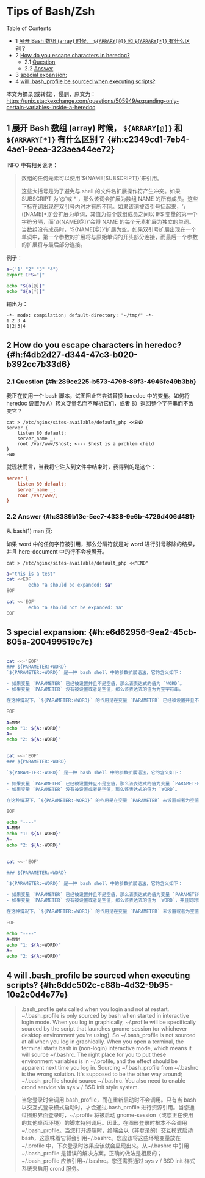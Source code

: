 # Tips of Bash/Zsh


<div class="ox-hugo-toc toc has-section-numbers">

<div class="heading">Table of Contents</div>

- <span class="section-num">1</span> [展开 Bash 数组 (array) 时候， `${ARRARY[@]}` 和 `${ARRARY[*]}` 有什么区别？](#h:c2349cd1-7eb4-4ae1-9eea-323aea44ee72)
- <span class="section-num">2</span> [How do you escape characters in heredoc?](#h:f4db2d27-d344-47c3-b020-b392cc7b33d6)
    - <span class="section-num">2.1</span> [Question](#h:289ce225-b573-4798-89f3-4946fe49b3bb)
    - <span class="section-num">2.2</span> [Answer](#h:8389b13e-5ee7-4338-9e6b-4726d406d481)
- <span class="section-num">3</span> [special expansion:](#h:e6d62956-9ea2-45cb-805a-200499519c7c)
- <span class="section-num">4</span> [will .bash_profile be sourced when executing scripts?](#h:6ddc502c-c88b-4d32-9b95-10e2c0d4e77e)

</div>
<!--endtoc-->


本文为摘录(或转载)，侵删，原文为： https://unix.stackexchange.com/questions/505949/expanding-only-certain-variables-inside-a-heredoc



## <span class="section-num">1</span> 展开 Bash 数组 (array) 时候， `${ARRARY[@]}` 和 `${ARRARY[*]}` 有什么区别？ {#h:c2349cd1-7eb4-4ae1-9eea-323aea44ee72}

INFO 中有相关说明：

> 数组的任何元素可以使用'${NAME[SUBSCRIPT]}'来引用。
>
> 这些大括号是为了避免与 shell 的文件名扩展操作符产生冲突。如果 SUBSCRIPT 为'@'或'\*'，那么该词会扩展为数组 NAME 的所有成员。这些下标在词出现在双引号内时才有所不同。如果该词被双引号括起来，'\\({NAME[\*]}'会扩展为单词，其值为每个数组成员之间以 IFS 变量的第一个字符分隔，而'\\){NAME[@]}'会将 NAME 的每个元素扩展为独立的单词。当数组没有成员时，'${NAME[@]}'扩展为空。如果双引号扩展出现在一个单词中，第一个参数的扩展将与原始单词的开头部分连接，而最后一个参数的扩展将与最后部分连接。

例子：

```sh
a=('1' "2" "3" "4")
export IFS="|"

echo "${a[@]}"
echo "${a[*]}"
```

输出为：

```text
-*- mode: compilation; default-directory: "~/tmp/" -*-
1 2 3 4
1|2|3|4
```


## <span class="section-num">2</span> How do you escape characters in heredoc? {#h:f4db2d27-d344-47c3-b020-b392cc7b33d6}


### <span class="section-num">2.1</span> Question {#h:289ce225-b573-4798-89f3-4946fe49b3bb}

我正在使用一个 bash 脚本，试图阻止它尝试替换 heredoc 中的变量。如何将 heredoc 设置为 A）转义变量名而不解析它们，或者 B）返回整个字符串而不改变它？

```bash-ts
cat > /etc/nginx/sites-available/default_php <<END
server {
    listen 80 default;
    server_name _;
    root /var/www/$host; <--- $host is a problem child
}
END
```

就现状而言，当我将它注入到文件中结束时，我得到的是这个：

```cfg
server {
    listen 80 default;
    server_name _;
    root /var/www/;
}
```


### <span class="section-num">2.2</span> Answer {#h:8389b13e-5ee7-4338-9e6b-4726d406d481}

从 bash(1) man 页:

如果 word 中的任何字符被引用，那么分隔符就是对 word 进行引号移除的结果，并且 here-document 中的行不会被展开。

```bash-ts
cat > /etc/nginx/sites-available/default_php <<"END"
```

```sh
a="this is a test"
cat <<EOF
        echo "a should be expanded: $a"
EOF

cat <<'EOF'
        echo "a should not be expanded: $a"
EOF
```


## <span class="section-num">3</span> special expansion: {#h:e6d62956-9ea2-45cb-805a-200499519c7c}

```sh

cat <<-'EOF'
### ${PARAMETER:+WORD}
`${PARAMETER:+WORD}` 是一种 bash shell 中的参数扩展语法，它的含义如下：

- 如果变量 `PARAMETER` 已经被设置并且不是空值，那么该表达式的值为 `WORD`。
- 如果变量 `PARAMETER` 没有被设置或者是空值，那么该表达式的值为为空字符串。

在这种情况下，`${PARAMETER:+WORD}` 的作用是在变量 `PARAMETER` 已经被设置并且不是空值时，返回 `WORD`；否则返回空字符串。

EOF

A=MMM
echo "1: ${A:+WORD}"
A=
echo "2: ${A:+WORD}"


cat <<-'EOF'
### ${PARAMETER:-WORD}

`${PARAMETER:-WORD}` 是一种 bash shell 中的参数扩展语法，它的含义如下：

- 如果变量 `PARAMETER` 已经被设置并且不是空值，那么该表达式的值为变量 `PARAMETER` 的值。
- 如果变量 `PARAMETER` 没有被设置或者是空值，那么该表达式的值为 `WORD`。

在这种情况下，`${PARAMETER:-WORD}` 的作用是在变量 `PARAMETER` 未设置或者为空值时提供一个默认值 `WORD`。

EOF

echo "----"
A=MMM
echo "1: ${A:-WORD}"
A=
echo "2: ${A:-WORD}"


cat <<-'EOF'

### ${PARAMETER:=WORD}

`${PARAMETER:=WORD}` 是一种 bash shell 中的参数扩展语法，它的含义如下：

- 如果变量 `PARAMETER` 已经被设置并且不是空值，那么该表达式的值为变量 `PARAMETER` 的值。
- 如果变量 `PARAMETER` 没有被设置或者是空值，那么该表达式的值为 `WORD`，并且同时将变量 `PARAMETER` 设置为 `WORD` 的值。

在这种情况下，`${PARAMETER:=WORD}` 的作用是在变量 `PARAMETER` 未设置或者为空值时，用默认值 `WORD` 初始化该变量。

EOF

echo "----"
A=MMM
echo "1: ${A:=WORD}"
A=
echo "2: ${A:=WORD}"

```


## <span class="section-num">4</span> will .bash_profile be sourced when executing scripts? {#h:6ddc502c-c88b-4d32-9b95-10e2c0d4e77e}

> .bash_profile gets called when you login and not at restart. ~/.bash_profile is only
> sourced by bash when started in interactive login mode.
> When you log in graphically, ~/.profile will be specifically sourced by the script that
> launches gnome-session (or whichever desktop environment you're using). So
> ~/.bash_profile is not sourced at all when you log in graphically.
> When you open a terminal, the terminal starts bash in (non-login) interactive mode,
> which means it will source ~/.bashrc.
> The right place for you to put these environment variables is in ~/.profile, and the
> effect should be apparent next time you log in.
> Sourcing ~/.bash_profile from ~/.bashrc is the wrong solution. It's supposed to be the
> other way around; ~/.bash_profile should source ~/.bashrc. You also need to enable crond
> service via sys v / BSD init style system.

<!--quoteend-->

> 当您登录时会调用.bash_profile，而在重新启动时不会调用。只有当 bash 以交互式登录模式启动时，才会通过.bash_profile 进行资源引用。当您通过图形界面登录时，~/.profile 将被启动 gnome-session（或您正在使用的其他桌面环境）的脚本特别调用。因此，在图形登录时根本不会调用~/.bash_profile。当您打开终端时，终端会以（非登录的）交互模式启动 bash，这意味着它将会引用~/.bashrc。您应该将这些环境变量放在~/.profile 中，下次登录时效果应该就会显现出来。从~/.bashrc 中引用~/.bash_profile 是错误的解决方案。正确的做法是相反的；~/.bash_profile 应该引用~/.bashrc。您还需要通过 sys v / BSD init 样式系统来启用 crond 服务。


